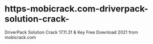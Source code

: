 # https-mobicrack.com-driverpack-solution-crack-
DriverPack Solution Crack 17.11.31 &amp; Key Free Download 2021 from mobicrack.com
